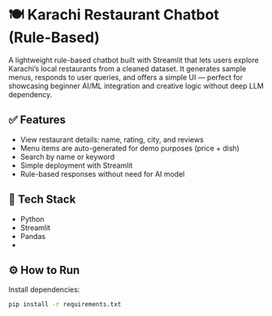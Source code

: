 # 🍽️ Karachi Restaurant Chatbot (Rule-Based)

A lightweight rule-based chatbot built with Streamlit that lets users explore Karachi’s local restaurants from a cleaned dataset. It generates sample menus, responds to user queries, and offers a simple UI — perfect for showcasing beginner AI/ML integration and creative logic without deep LLM dependency.

## ✅ Features

- View restaurant details: name, rating, city, and reviews
- Menu items are auto-generated for demo purposes (price + dish)
- Search by name or keyword
- Simple deployment with Streamlit
- Rule-based responses without need for AI model

## 🔧 Tech Stack

- Python
- Streamlit
- Pandas
- 
## ⚙️ How to Run

Install dependencies:

```bash
pip install -r requirements.txt
